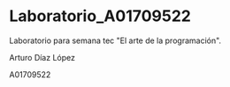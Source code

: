 # Laboratorio_A01709522

Laboratorio para semana tec "El arte de la programación".

Arturo Díaz López

A01709522
